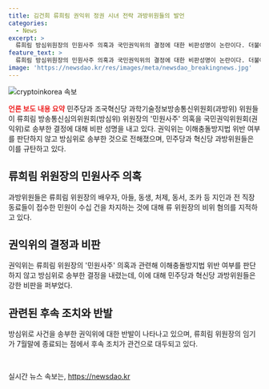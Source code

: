 ```yaml
---
title: 김건희 류희림 권익위 정권 시녀 전락 과방위원들의 발언
categories:
  - News
excerpt: >
  류희림 방심위원장의 민원사주 의혹과 국민권익위의 결정에 대한 비판성명이 논란이다. 더불어민주당과 조국혁신당의 과방위원들은 권익위의 결정을 비판하며 삼척동자도 알 수 있는 증거가 차고 넘치는데 권익위는 출석조사 없이 돌려보냈다고 주장했다. 권익위는 방심위로 사건을 송부했지만 아직 후속조치가 불분명한 상황이며, 방심위 측은 권익위의 결정에 대해 설명을 듣지 못했다고 전했다. 관건은 류희림 위원장의 임기 종료 전에 어떤 조치가 이뤄질지다.
feature_text: >
  류희림 방심위원장의 민원사주 의혹과 국민권익위의 결정에 대한 비판성명이 논란이다. 더불어민주당과 조국혁신당의 과방위원들은 권익위의 결정을 비판하며 삼척동자도 알 수 있는 증거가 차고 넘치는데 권익위는 출석조사 없이 돌려보냈다고 주장했다. 권익위는 방심위로 사건을 송부했지만 아직 후속조치가 불분명한 상황이며, 방심위 측은 권익위의 결정에 대해 설명을 듣지 못했다고 전했다. 관건은 류희림 위원장의 임기 종료 전에 어떤 조치가 이뤄질지다.
image: 'https://newsdao.kr/res/images/meta/newsdao_breakingnews.jpg'
---
```


<p><img src="https://newsdao.kr/res/images/meta/newsdao_breakingnews.jpg" alt="cryptoinkorea 속보" /></p>

<p><b><span style="color: #ee2323;">언론 보도 내용 요약</span></b>
민주당과 조국혁신당 과학기술정보방송통신위원회(과방위) 위원들이 류희림 방송통신심의위원회(방심위) 위원장의 '민원사주' 의혹을 국민권익위원회(권익위)로 송부한 결정에 대해 비판 성명을 내고 있다. 권익위는 이해충돌방지법 위반 여부를 판단하지 않고 방심위로 송부한 것으로 전해졌으며, 민주당과 혁신당 과방위원들은 이를 규탄하고 있다.</p>

<h2 data-ke-size="size26">류희림 위원장의 민원사주 의혹</h2>

<p>과방위원들은 류희림 위원장의 배우자, 아들, 동생, 처제, 동서, 조카 등 지인과 전 직장 동료들이 접수한 민원이 수십 건을 차지하는 것에 대해 류 위원장의 비위 혐의를 지적하고 있다.</p>

<h2 data-ke-size="size26">권익위의 결정과 비판</h2>

<p>권익위는 류희림 위원장의 '민원사주' 의혹과 관련해 이해충돌방지법 위반 여부를 판단하지 않고 방심위로 송부한 결정을 내렸는데, 이에 대해 민주당과 혁신당 과방위원들은 강한 비판을 퍼부었다.</p>

<h2 data-ke-size="size26">관련된 후속 조치와 반발</h2>

<p>방심위로 사건을 송부한 권익위에 대한 반발이 나타나고 있으며, 류희림 위원장의 임기가 7월말에 종료되는 점에서 후속 조치가 관건으로 대두되고 있다.</p>

<p data-ke-size="size16">&nbsp;</p>
실시간 뉴스 속보는, <a href="https://newsdao.kr" rel="dofollow">https://newsdao.kr</a>


